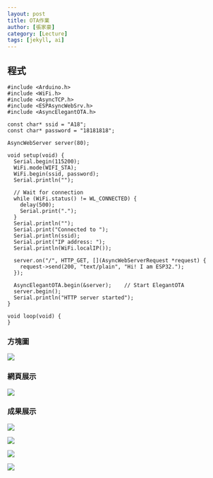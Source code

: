 ```yaml
---
layout: post
title: OTA作業
author: [張家豪]
category: [Lecture]
tags: [jekyll, ai]
---
```



## 程式
```
#include <Arduino.h>
#include <WiFi.h>
#include <AsyncTCP.h>
#include <ESPAsyncWebSrv.h>
#include <AsyncElegantOTA.h>

const char* ssid = "A18";
const char* password = "18181818";

AsyncWebServer server(80);

void setup(void) {
  Serial.begin(115200);
  WiFi.mode(WIFI_STA);
  WiFi.begin(ssid, password);
  Serial.println("");

  // Wait for connection
  while (WiFi.status() != WL_CONNECTED) {
    delay(500);
    Serial.print(".");
  }
  Serial.println("");
  Serial.print("Connected to ");
  Serial.println(ssid);
  Serial.print("IP address: ");
  Serial.println(WiFi.localIP());

  server.on("/", HTTP_GET, [](AsyncWebServerRequest *request) {
    request->send(200, "text/plain", "Hi! I am ESP32.");
  });

  AsyncElegantOTA.begin(&server);    // Start ElegantOTA
  server.begin();
  Serial.println("HTTP server started");
}

void loop(void) {
}
```
### 方塊圖
![](https://github.com/Mkyzzzzz/MCU-project/blob/main/_posts/OTA.png?raw=true)<br>

### 網頁展示
![](https://github.com/Mkyzzzzz/MCU-project/blob/main/_posts/IMG_4426.PNG?raw=true)<br>

### 成果展示
 ![](https://github.com/Mkyzzzzz/MCU-project/blob/main/_posts/IMG_4427.PNG?raw=true)<br>
 
 ![](https://github.com/Mkyzzzzz/MCU-project/blob/main/_posts/IMG_4429.jpg?raw=true)<br>
 
 ![](https://github.com/Mkyzzzzz/MCU-project/blob/main/_posts/IMG_4428.PNG?raw=true)<br>

![](https://github.com/Mkyzzzzz/MCU-project/blob/main/_posts/IMG_4430.jpg?raw=true)<br>
